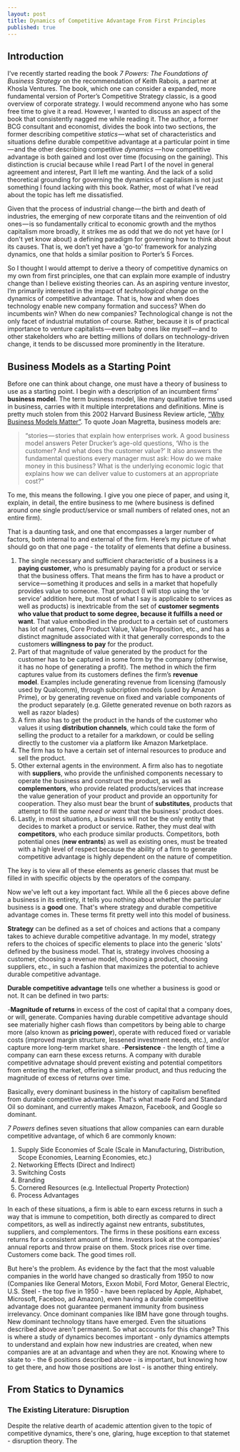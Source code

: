 ```yaml
---
layout: post
title: Dynamics of Competitive Advantage From First Principles
published: true
---
```



## Introduction 

I’ve recently started reading the book _7 Powers: The Foundations of Business Strategy_ on the recommendation of Keith Rabois, a partner at Khosla Ventures. The book, which one can consider a expanded, more fundamental version of Porter’s Competitive Strategy classic, is a good overview of corporate strategy. I would recommend anyone who has some free time to give it a read. However, I wanted to discuss an aspect of the book that consistently nagged me while reading it. The author, a former BCG consultant and economist, divides the book into two sections, the former describing competitive _statics_ — what set of characteristics and situations define durable competitive advantage at a particular point in time — and the other describing competitive _dynamics_  — how competitive advantage is both gained and lost over time (focusing on the gaining). This distinction is crucial because while I read Part I of the novel in general agreement and interest, Part II left me wanting. And the lack of a solid theoretical grounding for governing the dynamics of capitalism is not just something I found lacking with this book. Rather, most of what I’ve read about the topic has left me dissatisfied. 

Given that the process of industrial change — the birth and death of industries, the emerging of new corporate titans and the reinvention of old ones — is so fundamentally critical to economic growth and the mythos capitalism more broadly, it strikes me as odd that we do not yet have (or I don't yet know about) a defining paradigm for governing how to think about its causes. That is, we don’t yet have a 'go-to' framework for analyzing dynamics, one that holds a similar position to Porter’s 5 Forces. 

So I thought I would attempt to derive a theory of competitive dynamics on my own from first principles, one that can explain more example of industry change than I believe existing theories can. As an aspiring venture investor,  I’m primarily interested in  the impact of _technological change_ on the dynamics of competitive advantage. That is, how and when does technology enable new company formation and success? When do incumbents win? When do new companies? Technological change is not the only facet of industrial mutation of course. Rather, because it is of practical importance to venture capitalists — even baby ones like myself — and to other stakeholders who are betting millions of dollars on technology-driven change, it tends to be discussed more prominently in the literature. 

## Business Models as a Starting Point

Before one can think about change, one must have a theory of business to use as a starting  point. I begin with a description of an incumbent firms’ **business model**. The term business model, like many qualitative terms used in business, carries with it multiple interpretations and definitions. Mine is pretty much stolen from this 2002 Harvard Business Review article, [“Why Business Models Matter”](https://hbr.org/2002/05/why-business-models-matter). To quote Joan Magretta, business models are:

> “stories — stories that explain how enterprises work. A good business model answers Peter Drucker’s age-old questions, ‘Who is the customer? And what does the customer value?’ It also answers the fundamental questions every manager must ask: How do we make money in this business? What is the underlying economic logic that explains how we can deliver value to customers at an appropriate cost?” 
> 




To me, this means the following. I give you one piece of paper, and using it, explain, in detail, the entire business to me (where business is defined around one single product/service or small numbers of related ones, not an entire firm). 

That is a daunting task, and one that encompasses a larger number of factors, both internal to and external of the firm. Here’s my picture of what should go on that one page - the totality of elements that define a business. 

1. The single necessary and sufficient characteristic of a business is a **paying customer**, who is presumably paying for a product or service that the business offers. That means the firm has to have a product or service — something it produces and sells in a market that hopefully provides value to someone. That product (I will stop using the ‘or service’ addition here,  but most of what I say is applicable to services as well as products) is inextricable from the set of **customer segments who value that product to some degree, because it fulfills a need or want**. That value embodied in the product to a certain set of customers has lot of names, Core Product Value, Value Proposition, etc., and has a distinct magnitude associated with it that generally corresponds to the customers **willingness to pay** for the product. 
2. Part of that magnitude of value generated by the product for the customer has to be captured in some form by the company (otherwise, it has no hope of generating a profit). The method in which the firm captures value from its customers defines the firm’s **revenue model**. Examples include generating revenue from licensing (famously used by Qualcomm), through subcription models (used by Amazon Prime), or by generating revenue on fixed and variable components of the product separately (e.g. Gilette generated revenue on both razors as well as razor blades)
3. A firm also has to get the product in the hands of the customer who values it using **distribution channels**, which could take the form of selling the product to a retailer for a markdown, or could be selling directly to the customer via a platform like Amazon Marketplace. 
4. The firm has to have a certain set of internal resources to produce and sell the product. 
5. Other external agents in the environment. A firm also has to negotiate with **suppliers**, who provide the unfinished components necessary to operate the business and construct the product, as well as  **complementors**, who provide related products/services that increase the value generation of your product and provide an opportunity for cooperation. They also must bear the brunt of **substitutes**, products that attempt to fill the _same need or want_ that the business' product does. 
6. Lastly, in most situations, a business will not be the only entity that decides to market a product or service. Rather, they must deal with **competitors**, who each produce similar products. Competitors, both potential ones (**new entrants**) as well as existing ones, must be treated with a high level of respect because the ability of a firm to generate competitive advantage is highly dependent on the nature of competition. 

The key is to view all of these elements as generic classes that must be filled in with specific objects by the operators of the company. 

Now we've left out a key important fact. While all the 6 pieces above define a business in its entirety, it tells you nothing about whether the particular business is a **good** one. That's where strategy and durable competitive advantage comes in. These terms fit pretty well into this model of business. 

**Strategy** can be defined as a set of choices and actions that a company takes to achieve durable competitive advantage. In my model, strategy refers to the choices of specific elements to place into the generic 'slots' defined by the business model. That is, strategy involves choosing a customer, choosing a revenue model, choosing a product, choosing suppliers, etc., in such a fashion that maximizes the potential to achieve durable competitive advantage. 


**Durable competitive advantage** tells one whether a business is good or not. It can be defined in two parts:

-**Magnitude of returns** in excess of the cost of capital that a company does, or will, generate. Companies having durable competitive advantage should see materially higher cash flows than competitors by being able to charge more (also known as **pricing power**), operate with reduced fixed or variable costs (improved margin structure, lessened investment needs, etc.), and/or capture more long-term market share. 
-**Persistence** - the length of time a company can earn these excess returns. A company with durable competitive advnatage should prevent existing and potential competitors from entering the market, offering a similar product, and thus reducing the magnitude of excess of returns over time. 

Basically, every dominant business in the history of capitalism benefited from durable competitive advantage. That's what made Ford and Standard Oil so dominant, and currently makes Amazon, Facebook, and Google so dominant. 

_7 Powers_ defines seven situations that allow companies can earn durable competitive advantage, of which 6 are commonly known:

1. Supply Side Economies of Scale (Scale in Manufacturing, Distribution, Scope Economies, Learning Economies, etc.)
2. Networking Effects (Direct and Indirect)
3. Switching Costs
4. Branding 
5. Cornered Resources (e.g. Intellectual Property Protection)
6. Process Advantages

In each of these situations, a firm is able to earn excess returns in such a way that is immune to competition, both directly as compared to direct competitors, as well as indirectly against new entrants, substitutes, suppliers, and complementors. The firms in these positions earn excess returns for a consistent amount of time. Investors look at the companies' annual reports and throw praise on them. Stock prices rise over time. Customers come back. The good times roll. 

But here's the problem. As evidence by the fact that the most valuable companies in the world have changed so drastically from 1950 to now (Companies like General Motors, Exxon Mobil, Ford Motor, General Electric, U.S. Steel - the top five in 1950 - have been replaced by Apple, Alphabet, Microsoft, Faceboo, ad Amazon), even having a durable competitive advantage does not guarantee permanent immunity from business irrelevancy. Once dominant companies like IBM have gone through toughs. New dominant technology titans have emerged. Even the situations described above aren't permanent. So what accounts for this change? This is where a study of dynamics becomes important - only dynamics attempts to understand and explain how new industries are created, when new companies are at an advantage and when they are not. Knowing where to skate to - the 6 positions described above - is important, but knowing how to get there, and how those positions are lost - is another thing entirely. 


## From Statics to Dynamics


### The Existing Literature: Disruption

Despite the relative dearth of academic attention given to the topic of competitive dynamics, there's one, glaring, huge exception to that statemet - disruption theory. The
